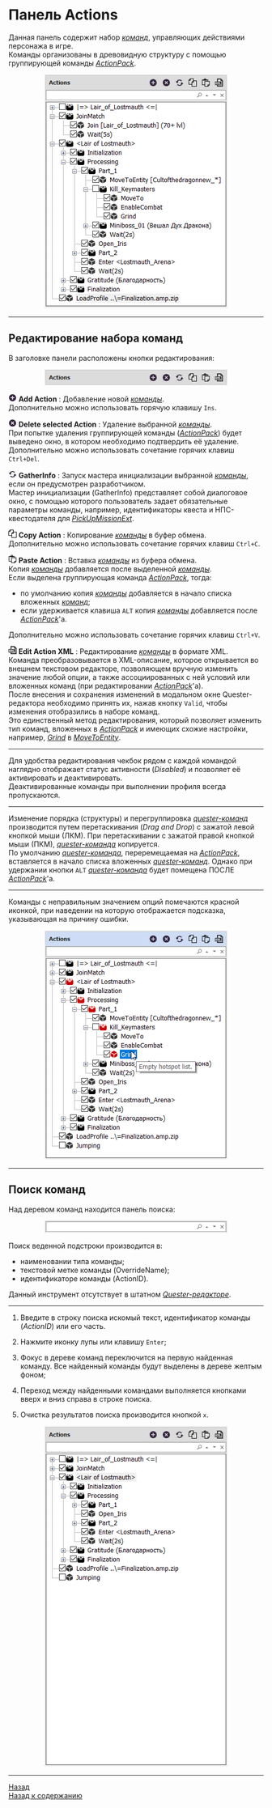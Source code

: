 # <a name="ref-ActionPanel"></a>**Панель Actions**

Данная панель содержит набор [*команд*](../EntityTools-QuesterExtensions-RU.md#ref-Actions), управляющих действиями персонажа в игре.  
Команды организованы в древовидную структуру с помощью группирующей команды [*ActionPack*](http://www.neverwinter-bot.com/forums/viewtopic.php?f=150&t=7892&p=43902#p43903).  

<p align="center"><img src="img/ActionsPanel.png"></p>

---

## <a name="ref-EditActions"></a>**Редактирование набора команд**

В заголовке панели расположены кнопки редактирования:  
<p align="center"><img src="img/ActionsPanelButtons.png"></p>

![AddAction](icons/Add.png) **Add Action** : Добавление новой [*команды*](../EntityTools-QuesterExtensions-RU.md#ref-Actions).  
Дополнительно можно использовать горячую клавишу ``Ins``.  

![DeleteAction](icons/Cancel.png) **Delete selected Action** : Удаление выбранной [*команды*](../EntityTools-QuesterExtensions-RU.md#ref-Actions).  
При попытке удаления группирующей команды ([*ActionPack*](https://www.neverwinter-bot.com/forums/viewtopic.php?p=43903#p43903)) будет выведено окно, в котором необходимо подтвердить её удаление.  
Дополнительно можно использовать сочетание горячих клавиш  ``Ctrl+Del``.  

![GatherInfo](icons/Refresh.png) **GatherInfo** : Запуск мастера инициализации выбранной [*команды*](../EntityTools-QuesterExtensions-RU.md#ref-Actions), если он предусмотрен разработчиком.  
Мастер инициализации (GatherInfo) представляет собой диалоговое окно, с помощью которого пользователь задает обязательные параметры команды, например, идентификаторы квеста и НПС-квестодателя для [*PickUpMissionExt*](../Actions/PickUpMissionExt-RU.md).  

![CopyAction](icons/Copy.png) **Copy Action** : Копирование [*команды*](../EntityTools-QuesterExtensions-RU.md#ref-Actions) в буфер обмена.  
Дополнительно можно использовать сочетание горячих клавиш  ``Ctrl+C``.  

![PasteAction](icons/Paste.png) **Paste Action** : Вставка [*команды*](../EntityTools-QuesterExtensions-RU.md#ref-Actions) из буфера обмена.  
Копия [*команды*](../EntityTools-QuesterExtensions-RU.md#ref-Actions) добавляется после выделенной [*команды*](../EntityTools-QuesterExtensions-RU.md#ref-Actions).  
Если выделена группирующая команда [*ActionPack*](https://www.neverwinter-bot.com/forums/viewtopic.php?p=43903#p43903), тогда:
- по умолчанию копия [*команды*](../EntityTools-QuesterExtensions-RU.md#ref-Actions) добавляется в начало списка вложенных [*команд*](../EntityTools-QuesterExtensions-RU.md#ref-Actions);
- если удерживается клавиша ``ALT`` копия [*команды*](../EntityTools-QuesterExtensions-RU.md#ref-Actions) добавляется после [*ActionPack*](https://www.neverwinter-bot.com/forums/viewtopic.php?p=43903#p43903)'a.

Дополнительно можно использовать сочетание горячих клавиш  ``Ctrl+V``.  

![XmlEditAction](icons/EditXml.png) **Edit Action XML** : Редактирование [*команды*](../EntityTools-QuesterExtensions-RU.md#ref-Actions) в формате XML.  
Команда преобразовывается в XML-описание, которое открывается во внешнем текстовом редакторе, позволяющем вручную изменить значение любой опции, а также ассоциированных с ней условий или вложенных команд (при редактировании [*ActionPack*](https://www.neverwinter-bot.com/forums/viewtopic.php?p=43903#p43903)'а).  
После внесения и сохранения изменений в модальном окне Quester-редактора  необходимо принять их, нажав кнопку ``Valid``, чтобы изменения отобразились в наборе команд.  
Это единственный метод редактирования, который позволяет изменить тип команд, вложенных в [*ActionPack*](https://www.neverwinter-bot.com/forums/viewtopic.php?p=43903#p43903) и имеющих схожие настройки, например, [*Grind*](https://www.neverwinter-bot.com/forums/viewtopic.php?p=43904#p43904) в [*MoveToEntity*](../Actions/MoveToEntity-EN.md).  

---

Для удобства редактирования чекбок рядом с каждой командой наглядно отображает статус активности (*Disabled*) и позволяет её активировать и деактивировать.  
Деактивированные команды при выполнении профиля всегда пропускаются.  

---

Изменение порядка (структуры) и перегруппировка [*quester-команд*](../EntityTools-QuesterExtensions-RU.md#ref-Actions) производится путем перетаскивания (*Drag and Drop*) с зажатой левой кнопкой мыши (ЛКМ). При перетаскивании с зажатой правой кнопкой мыши (ПКМ), [*quester-команда*](../EntityTools-QuesterExtensions-RU.md#ref-Actions) копируется.  
По умолчанию [*quester-команда*](../EntityTools-QuesterExtensions-RU.md#ref-Actions), переремещаемая на [*ActionPack*](https://www.neverwinter-bot.com/forums/viewtopic.php?p=43903#p43903), вставляется в начало списка вложенных [*quester-команд*](../EntityTools-QuesterExtensions-RU.md#ref-Actions). Однако при удержании кнопки ``ALT`` [*quester-команда*](../EntityTools-QuesterExtensions-RU.md#ref-Actions) будет помещена ПОСЛЕ [*ActionPack*](https://www.neverwinter-bot.com/forums/viewtopic.php?p=43903#p43903)'а.

---

Команды с неправильным значением опций помечаются красной иконкой, при наведении на которую отображается подсказка, указывающая на причину ошибки.
<p align="center"><img src="img/ActionsPanelError.png"></p>

---

## <a name="ref-SearchActions"></a>**Поиск команд**

Над деревом команд находится панель поиска:  
<p align="center"><img src="img/ActionsPanelSearch.png"></p>

Поиск веденной подстроки производится в:  
* наименовании типа команды;
* текстовой метке команды (OverrideName);
* идентификаторе команды (ActionID).  

Данный инструмент отсутствует в штатном [*Quester-редакторе*](https://www.neverwinter-bot.com/forums/viewtopic.php?p=43901#p43901).

---

1. Введите в строку поиска искомый текст, идентификатор команды (*ActionID*) или его часть.  

2. Нажмите иконку лупы или клавишу ``Enter``;

3. Фокус в дереве команд переключится на первую найденная команду. Все найденный команды будут выделены в дереве желтым фоном;

4. Переход между найденными командами выполняется кнопками вверх и вниз справа в строке поиска.

5. Очистка результатов поиска производится кнопкой ``x``.

<p align="center"><img src="img/ActionsSearch.gif"></p>

---

<a href="javascript:history.back()">Назад</a>  
[Назад к содержанию](../../index.md)